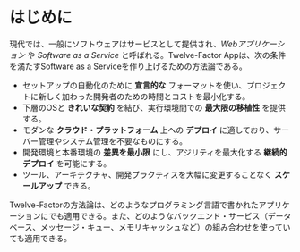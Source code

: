 はじめに
============

現代では、一般にソフトウェアはサービスとして提供され、*Webアプリケーション* や *Software as a Service* と呼ばれる。Twelve-Factor Appは、次の条件を満たすSoftware as a Serviceを作り上げるための方法論である。

* セットアップの自動化のために **宣言的な** フォーマットを使い、プロジェクトに新しく加わった開発者のための時間とコストを最小化する。 
* 下層のOSと **きれいな契約** を結び、実行環境間での **最大限の移植性** を提供する。
* モダンな **クラウド・プラットフォーム** 上への **デプロイ** に適しており、サーバー管理やシステム管理を不要なものにする。
* 開発環境と本番環境の **差異を最小限** にし、アジリティを最大化する **継続的デプロイ** を可能にする。
* ツール、アーキテクチャ、開発プラクティスを大幅に変更することなく **スケールアップ** できる。

Twelve-Factorの方法論は、どのようなプログラミング言語で書かれたアプリケーションにでも適用できる。また、どのようなバックエンド・サービス（データベース、メッセージ・キュー、メモリキャッシュなど）の組み合わせを使っていても適用できる。
